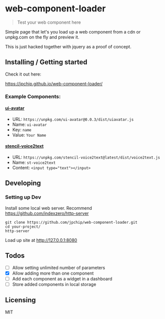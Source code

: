 # web-component-loader
> Test your web component here

Simple page that let's you load up a web component from a cdn or unpkg.com 
on the fly and preview it.

This is just hacked together with jquery as a proof of concept.

## Installing / Getting started

Check it out here:

https://jpchip.github.io/web-component-loader/

### Example Components:

#### [ui-avatar](https://www.npmjs.com/package/ui-avatar)
- URL: `https://unpkg.com/ui-avatar@0.0.3/dist/uiavatar.js`
- Name: `ui-avatar`
- Key: `name`
- Value: `Your Name`

#### [stencil-voice2text](https://www.npmjs.com/package/stencil-voice2text)
- URL: `https://unpkg.com/stencil-voice2text@latest/dist/voice2text.js`
- Name: `st-voice2text`
- Content: `<input type="text"></input>`

## Developing

### Setting up Dev

Install some local web server. Recommend https://github.com/indexzero/http-server

```shell
git clone https://github.com/jpchip/web-component-loader.git
cd your-project/
http-server
```

Load up site at http://127.0.0.1:8080

## Todos

- [ ] Allow setting unlimited number of parameters
- [x] Allow adding more than one component
- [ ] Add each component as a widget in a dashboard
- [ ] Store added components in local storage

## Licensing

MIT
